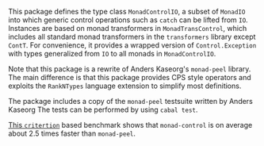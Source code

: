 This package defines the type class `MonadControlIO`, a subset of
`MonadIO` into which generic control operations such as `catch` can be
lifted from `IO`.  Instances are based on monad transformers in
`MonadTransControl`, which includes all standard monad transformers in
the `transformers` library except `ContT`.  For convenience, it
provides a wrapped version of `Control.Exception` with types
generalized from `IO` to all monads in `MonadControlIO`.

Note that this package is a rewrite of Anders Kaseorg's `monad-peel`
library.  The main difference is that this package provides CPS style
operators and exploits the `RankNTypes` language extension to simplify
most definitions.

The package includes a copy of the `monad-peel` testsuite written by
Anders Kaseorg The tests can be performed by using `cabal test`.

[This `critertion`](https://github.com/basvandijk/bench-monad-peel-control)
based benchmark shows that `monad-control` is on average about 2.5
times faster than `monad-peel`.
